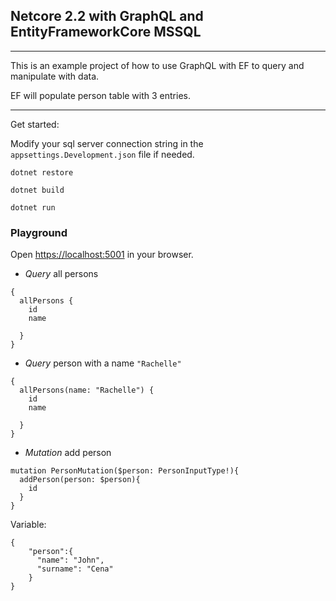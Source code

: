 ## Netcore 2.2 with GraphQL and EntityFrameworkCore MSSQL
---
This is an example project of how to use GraphQL with EF to query and manipulate with data.

EF will populate person table with 3 entries.

---
Get started:


Modify your sql server connection string in the `appsettings.Development.json` file if needed.

```
dotnet restore

dotnet build

dotnet run
```

### Playground

Open [https://localhost:5001](https://localhost:5001) in your browser.

- *Query* all persons
```
{
  allPersons {
    id
    name
    
  }
}
```

- *Query* person with a name `"Rachelle"`
```
{
  allPersons(name: "Rachelle") {
    id
    name
    
  }
}
```

- *Mutation* add person

```
mutation PersonMutation($person: PersonInputType!){
  addPerson(person: $person){
    id
  }
}

```
Variable:
```
{
    "person":{
      "name": "John",
      "surname": "Cena"
    }
}
```
